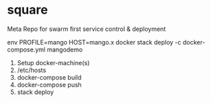 # square
Meta Repo for swarm first service control &amp; deployment

env PROFILE=mango HOST=mango.x docker stack deploy -c docker-compose.yml mangodemo

1. Setup docker-machine(s)
2. /etc/hosts
3. docker-compose build
4. docker-compose push
5. stack deploy